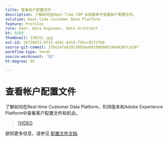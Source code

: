 ```yaml
---
title: 查看帐户配置文件
description: 了解如何在Real-Time CDP B2B版本中查看帐户配置文件。
solution: Real-time Customer Data Platform
feature: Profiles
role: User, Data Engineer, Data Architect
kt: 9260
thumbnail: 338251.jpg
exl-id: 2b739872-0f15-429c-8d19-f3bcc81f2f89
source-git-commit: 17be24fe619139056a69190b98610644387ca18f
workflow-type: tm+mt
source-wordcount: '52'
ht-degree: 0%

---
```


# 查看帐户配置文件

了解如何在Real-time Customer Data Platform、B2B版本和Adobe Experience Platform中查看客户配置文件和机会。

>[!VIDEO](https://video.tv.adobe.com/v/338251?quality=12&learn=on)

欲知更多信息，请参见 [配置文件文档](https://experienceleague.adobe.com/docs/experience-platform/rtcdp/profile/profile-browse.html).
